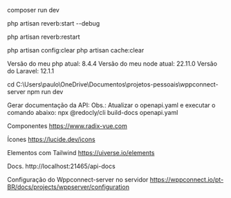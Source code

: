 composer run dev

php artisan reverb:start --debug

php artisan reverb:restart

php artisan config:clear
php artisan cache:clear

Versão do meu php atual: 8.4.4
Versão do meu node atual: 22.11.0
Versão do Laravel: 12.1.1

cd C:\Users\paulo\OneDrive\Documentos\projetos-pessoais\wppconnect-server
npm run dev

Gerar documentação da API:
Obs.: Atualizar o openapi.yaml e executar o comando abaixo:
npx @redocly/cli build-docs openapi.yaml

Componentes
https://www.radix-vue.com

Ícones
https://lucide.dev/icons

Elementos com Tailwind
https://uiverse.io/elements

Docs.
http://localhost:21465/api-docs

Configuração do Wppconnect-server no servidor
https://wppconnect.io/pt-BR/docs/projects/wppserver/configuration